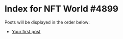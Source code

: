 # Index for NFT World #4899
Posts will be displayed in the order below:

- [Your first post](./001-first.md)


